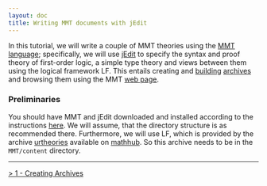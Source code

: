 ```yaml
---
layout: doc
title: Writing MMT documents with jEdit
---
```


In this tutorial, we will write a couple of MMT theories using the [MMT language](../../language/); specifically, we will use [jEdit](../../applications/jedit.html) to specify the syntax and proof theory of first-order logic, a simple type theory and views between them using the logical framework LF. This entails creating and [building](../../applications/building.html) [archives](../../applications/archives.html) and browsing them using the MMT [web page](../../applications/server.html).

### Preliminaries

You should have MMT and jEdit downloaded and installed according to the instructions [here](../../setup/). We will assume, that the directory structure is as recommended there. Furthermore, we will use LF, which is provided by the archive [urtheories](https://gl.mathhub.info/MMT/urtheories) available on [mathhub](../../applications/oaf.html). So this archive needs to be in the `MMT/content` directory.

----------------

[> 1 - Creating Archives](1archives.html) 
